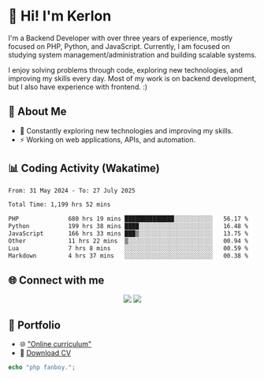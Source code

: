 # 👋 Hi! I'm Kerlon

I'm a Backend Developer with over three years of experience, mostly focused on PHP, Python, and JavaScript. Currently, I am focused on studying system management/administration and building scalable systems.

I enjoy solving problems through code, exploring new technologies, and improving my skills every day. Most of my work is on backend development, but I also have experience with frontend. :)

## 🚀 About Me

* 🌱 Constantly exploring new technologies and improving my skills.
* ⚡ Working on web applications, APIs, and automation.

## 📊 Coding Activity (Wakatime)

<!--START_SECTION:waka-->

```txt
From: 31 May 2024 - To: 27 July 2025

Total Time: 1,199 hrs 52 mins

PHP              680 hrs 19 mins ██████████████░░░░░░░░░░░   56.17 %
Python           199 hrs 38 mins ████░░░░░░░░░░░░░░░░░░░░░   16.48 %
JavaScript       166 hrs 33 mins ███▒░░░░░░░░░░░░░░░░░░░░░   13.75 %
Other            11 hrs 22 mins  ▒░░░░░░░░░░░░░░░░░░░░░░░░   00.94 %
Lua              7 hrs 8 mins    ░░░░░░░░░░░░░░░░░░░░░░░░░   00.59 %
Markdown         4 hrs 37 mins   ░░░░░░░░░░░░░░░░░░░░░░░░░   00.38 %
```

<!--END_SECTION:waka-->

## 🌐 Connect with me

<p align="center">
    <a href="https://www.linkedin.com/in/kerlon-fernandes"><img src="https://skillicons.dev/icons?i=linkedin" /></a>
    <a href="https://github.com/kerlonfernandes"><img src="https://skillicons.dev/icons?i=github" /></a>
</p>

## 📌 Portfolio

* 🌐 ["Online curriculum"](https://kerlon.com.br/)
* 📄 [Download CV](https://kerlon.com.br/assets/resumes/resume_en-us.pdf)

```php
echo "php fanboy.";
```

